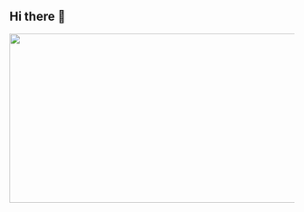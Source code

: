 ## Hi there 👋


<a href="https://github.com/devxb/gitanimals">
<img
  src="https://render.gitanimals.org/farms/LeeSeungJae0503"
  width="600"
  height="300"
/>
</a>
  

<!--
**LeeSeungJae0503/LeeSeungJae0503** is a ✨ _special_ ✨ repository because its `README.md` (this file) appears on your GitHub profile.

Here are some ideas to get you started:

- 🔭 I’m currently working on ...
- 🌱 I’m currently learning ...
- 👯 I’m looking to collaborate on ...
- 🤔 I’m looking for help with ...
- 💬 Ask me about ...
- 📫 How to reach me: ...
- 😄 Pronouns: ...
- ⚡ Fun fact: ...
-->
